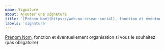 ```yaml
---
name: Signature
about: Ajouter une signature
title: '[Prénom Nom](https://web-ou-reseau-social), fonction et éventuellement organisation si vous le souhaitez (pas obligatoire)'
labels: 'signature'
---
```


[Prénom Nom](https://web-ou-reseau-social), fonction et éventuellement organisation si vous le souhaitez (pas obligatoire)
